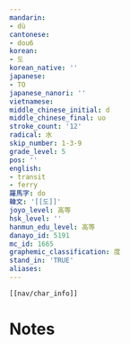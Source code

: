 ```yaml
---
mandarin:
- dù
cantonese:
- dou6
korean:
- 도
korean_native: ''
japanese:
- TO
japanese_nanori: ''
vietnamese:
middle_chinese_initial: d
middle_chinese_final: uo
stroke_count: '12'
radical: 水
skip_number: 1-3-9
grade_level: 5
pos: ''
english:
- transit
- ferry
羅馬字: do
韓文: '[[도]]'
joyo_level: 高等
hsk_level: ''
hanmun_edu_level: 高等
danayo_id: 5191
mc_id: 1665
graphemic_classification: 度
stand_in: 'TRUE'
aliases:
---
```

```meta-bind-embed
[[nav/char_info]]
```

# Notes
